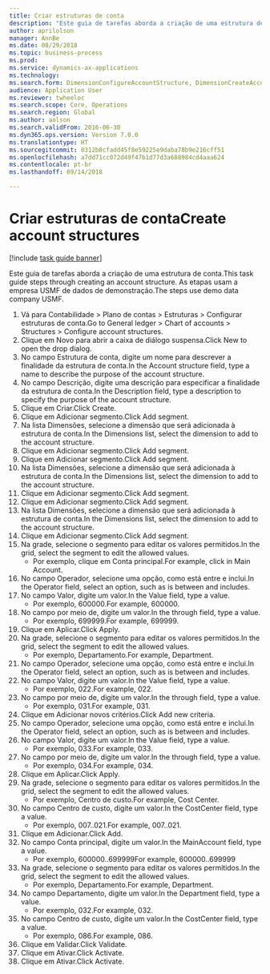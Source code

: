 ```yaml
--- 
title: Criar estruturas de conta
description: "Este guia de tarefas aborda a criação de uma estrutura de conta."
author: aprilolson
manager: AnnBe
ms.date: 08/29/2018
ms.topic: business-process
ms.prod: 
ms.service: dynamics-ax-applications
ms.technology: 
ms.search.form: DimensionConfigureAccountStructure, DimensionCreateAccountStructure, DimensionHierarchyAddLevel, DimensionHierarchyConstraintActivate
audience: Application User
ms.reviewer: twheeloc
ms.search.scope: Core, Operations
ms.search.region: Global
ms.author: aolson
ms.search.validFrom: 2016-06-30
ms.dyn365.ops.version: Version 7.0.0
ms.translationtype: HT
ms.sourcegitcommit: 0312b8cfadd45f8e59225e9daba78b9e216cff51
ms.openlocfilehash: a7dd71cc072d49f47b1d77d3a688984cd4aaa624
ms.contentlocale: pt-br
ms.lasthandoff: 09/14/2018

---
```

# <a name="create-account-structures"></a><span data-ttu-id="dec29-103">Criar estruturas de conta</span><span class="sxs-lookup"><span data-stu-id="dec29-103">Create account structures</span></span>

[!include [task guide banner](../../includes/task-guide-banner.md)]

<span data-ttu-id="dec29-104">Este guia de tarefas aborda a criação de uma estrutura de conta.</span><span class="sxs-lookup"><span data-stu-id="dec29-104">This task guide steps through creating an account structure.</span></span> <span data-ttu-id="dec29-105">As etapas usam a empresa USMF de dados de demonstração.</span><span class="sxs-lookup"><span data-stu-id="dec29-105">The steps use demo data company USMF.</span></span>

1. <span data-ttu-id="dec29-106">Vá para Contabilidade > Plano de contas > Estruturas > Configurar estruturas de conta.</span><span class="sxs-lookup"><span data-stu-id="dec29-106">Go to General ledger > Chart of accounts > Structures > Configure account structures.</span></span>
2. <span data-ttu-id="dec29-107">Clique em Novo para abrir a caixa de diálogo suspensa.</span><span class="sxs-lookup"><span data-stu-id="dec29-107">Click New to open the drop dialog.</span></span>
3. <span data-ttu-id="dec29-108">No campo Estrutura de conta, digite um nome para descrever a finalidade da estrutura de conta.</span><span class="sxs-lookup"><span data-stu-id="dec29-108">In the Account structure field, type a name to describe the purpose of the account structure.</span></span>
4. <span data-ttu-id="dec29-109">No campo Descrição, digite uma descrição para especificar a finalidade da estrutura de conta.</span><span class="sxs-lookup"><span data-stu-id="dec29-109">In the Description field, type a description to specify the purpose of the account structure.</span></span>
5. <span data-ttu-id="dec29-110">Clique em Criar.</span><span class="sxs-lookup"><span data-stu-id="dec29-110">Click Create.</span></span>
6. <span data-ttu-id="dec29-111">Clique em Adicionar segmento.</span><span class="sxs-lookup"><span data-stu-id="dec29-111">Click Add segment.</span></span>
7. <span data-ttu-id="dec29-112">Na lista Dimensões, selecione a dimensão que será adicionada à estrutura de conta.</span><span class="sxs-lookup"><span data-stu-id="dec29-112">In the Dimensions list, select the dimension to add to the account structure.</span></span>
8. <span data-ttu-id="dec29-113">Clique em Adicionar segmento.</span><span class="sxs-lookup"><span data-stu-id="dec29-113">Click Add segment.</span></span>
9. <span data-ttu-id="dec29-114">Clique em Adicionar segmento.</span><span class="sxs-lookup"><span data-stu-id="dec29-114">Click Add segment.</span></span>
10. <span data-ttu-id="dec29-115">Na lista Dimensões, selecione a dimensão que será adicionada à estrutura de conta.</span><span class="sxs-lookup"><span data-stu-id="dec29-115">In the Dimensions list, select the dimension to add to the account structure.</span></span>
11. <span data-ttu-id="dec29-116">Clique em Adicionar segmento.</span><span class="sxs-lookup"><span data-stu-id="dec29-116">Click Add segment.</span></span>
12. <span data-ttu-id="dec29-117">Clique em Adicionar segmento.</span><span class="sxs-lookup"><span data-stu-id="dec29-117">Click Add segment.</span></span>
13. <span data-ttu-id="dec29-118">Na lista Dimensões, selecione a dimensão que será adicionada à estrutura de conta.</span><span class="sxs-lookup"><span data-stu-id="dec29-118">In the Dimensions list, select the dimension to add to the account structure.</span></span>
14. <span data-ttu-id="dec29-119">Clique em Adicionar segmento.</span><span class="sxs-lookup"><span data-stu-id="dec29-119">Click Add segment.</span></span>
15. <span data-ttu-id="dec29-120">Na grade, selecione o segmento para editar os valores permitidos.</span><span class="sxs-lookup"><span data-stu-id="dec29-120">In the grid, select the segment to edit the allowed values.</span></span>
    * <span data-ttu-id="dec29-121">Por exemplo, clique em Conta principal.</span><span class="sxs-lookup"><span data-stu-id="dec29-121">For example, click in Main Account.</span></span>  
16. <span data-ttu-id="dec29-122">No campo Operador, selecione uma opção, como está entre e inclui.</span><span class="sxs-lookup"><span data-stu-id="dec29-122">In the Operator field, select an option, such as is between and includes.</span></span>
17. <span data-ttu-id="dec29-123">No campo Valor, digite um valor.</span><span class="sxs-lookup"><span data-stu-id="dec29-123">In the Value field, type a value.</span></span>
    * <span data-ttu-id="dec29-124">Por exemplo, 600000.</span><span class="sxs-lookup"><span data-stu-id="dec29-124">For example, 600000.</span></span>  
18. <span data-ttu-id="dec29-125">No campo por meio de, digite um valor.</span><span class="sxs-lookup"><span data-stu-id="dec29-125">In the through field, type a value.</span></span>
    * <span data-ttu-id="dec29-126">Por exemplo, 699999.</span><span class="sxs-lookup"><span data-stu-id="dec29-126">For example, 699999.</span></span>  
19. <span data-ttu-id="dec29-127">Clique em Aplicar.</span><span class="sxs-lookup"><span data-stu-id="dec29-127">Click Apply.</span></span>
20. <span data-ttu-id="dec29-128">Na grade, selecione o segmento para editar os valores permitidos.</span><span class="sxs-lookup"><span data-stu-id="dec29-128">In the grid, select the segment to edit the allowed values.</span></span>
    * <span data-ttu-id="dec29-129">Por exemplo, Departamento.</span><span class="sxs-lookup"><span data-stu-id="dec29-129">For example, Department.</span></span>  
21. <span data-ttu-id="dec29-130">No campo Operador, selecione uma opção, como está entre e inclui.</span><span class="sxs-lookup"><span data-stu-id="dec29-130">In the Operator field, select an option, such as is between and includes.</span></span>
22. <span data-ttu-id="dec29-131">No campo Valor, digite um valor.</span><span class="sxs-lookup"><span data-stu-id="dec29-131">In the Value field, type a value.</span></span>
    * <span data-ttu-id="dec29-132">Por exemplo, 022.</span><span class="sxs-lookup"><span data-stu-id="dec29-132">For example, 022.</span></span>  
23. <span data-ttu-id="dec29-133">No campo por meio de, digite um valor.</span><span class="sxs-lookup"><span data-stu-id="dec29-133">In the through field, type a value.</span></span>
    * <span data-ttu-id="dec29-134">Por exemplo, 031.</span><span class="sxs-lookup"><span data-stu-id="dec29-134">For example, 031.</span></span>  
24. <span data-ttu-id="dec29-135">Clique em Adicionar novos critérios.</span><span class="sxs-lookup"><span data-stu-id="dec29-135">Click Add new criteria.</span></span>
25. <span data-ttu-id="dec29-136">No campo Operador, selecione uma opção, como está entre e inclui.</span><span class="sxs-lookup"><span data-stu-id="dec29-136">In the Operator field, select an option, such as is between and includes.</span></span>
26. <span data-ttu-id="dec29-137">No campo Valor, digite um valor.</span><span class="sxs-lookup"><span data-stu-id="dec29-137">In the Value field, type a value.</span></span>
    * <span data-ttu-id="dec29-138">Por exemplo, 033.</span><span class="sxs-lookup"><span data-stu-id="dec29-138">For example, 033.</span></span>  
27. <span data-ttu-id="dec29-139">No campo por meio de, digite um valor.</span><span class="sxs-lookup"><span data-stu-id="dec29-139">In the through field, type a value.</span></span>
    * <span data-ttu-id="dec29-140">Por exemplo, 034.</span><span class="sxs-lookup"><span data-stu-id="dec29-140">For example, 034.</span></span>  
28. <span data-ttu-id="dec29-141">Clique em Aplicar.</span><span class="sxs-lookup"><span data-stu-id="dec29-141">Click Apply.</span></span>
29. <span data-ttu-id="dec29-142">Na grade, selecione o segmento para editar os valores permitidos.</span><span class="sxs-lookup"><span data-stu-id="dec29-142">In the grid, select the segment to edit the allowed values.</span></span>
    * <span data-ttu-id="dec29-143">Por exemplo, Centro de custo.</span><span class="sxs-lookup"><span data-stu-id="dec29-143">For example, Cost Center.</span></span>  
30. <span data-ttu-id="dec29-144">No campo Centro de custo, digite um valor.</span><span class="sxs-lookup"><span data-stu-id="dec29-144">In the CostCenter field, type a value.</span></span>
    * <span data-ttu-id="dec29-145">Por exemplo, 007..021.</span><span class="sxs-lookup"><span data-stu-id="dec29-145">For example, 007..021.</span></span>  
31. <span data-ttu-id="dec29-146">Clique em Adicionar.</span><span class="sxs-lookup"><span data-stu-id="dec29-146">Click Add.</span></span>
32. <span data-ttu-id="dec29-147">No campo Conta principal, digite um valor.</span><span class="sxs-lookup"><span data-stu-id="dec29-147">In the MainAccount field, type a value.</span></span>
    * <span data-ttu-id="dec29-148">Por exemplo, 600000..699999</span><span class="sxs-lookup"><span data-stu-id="dec29-148">For example, 600000..699999</span></span>  
33. <span data-ttu-id="dec29-149">Na grade, selecione o segmento para editar os valores permitidos.</span><span class="sxs-lookup"><span data-stu-id="dec29-149">In the grid, select the segment to edit the allowed values.</span></span>
    * <span data-ttu-id="dec29-150">Por exemplo, Departamento.</span><span class="sxs-lookup"><span data-stu-id="dec29-150">For example, Department.</span></span>  
34. <span data-ttu-id="dec29-151">No campo Departamento, digite um valor.</span><span class="sxs-lookup"><span data-stu-id="dec29-151">In the Department field, type a value.</span></span>
    * <span data-ttu-id="dec29-152">Por exemplo, 032.</span><span class="sxs-lookup"><span data-stu-id="dec29-152">For example, 032.</span></span>  
35. <span data-ttu-id="dec29-153">No campo Centro de custo, digite um valor.</span><span class="sxs-lookup"><span data-stu-id="dec29-153">In the CostCenter field, type a value.</span></span>
    * <span data-ttu-id="dec29-154">Por exemplo, 086.</span><span class="sxs-lookup"><span data-stu-id="dec29-154">For example, 086.</span></span>  
36. <span data-ttu-id="dec29-155">Clique em Validar.</span><span class="sxs-lookup"><span data-stu-id="dec29-155">Click Validate.</span></span>
37. <span data-ttu-id="dec29-156">Clique em Ativar.</span><span class="sxs-lookup"><span data-stu-id="dec29-156">Click Activate.</span></span>
38. <span data-ttu-id="dec29-157">Clique em Ativar.</span><span class="sxs-lookup"><span data-stu-id="dec29-157">Click Activate.</span></span>


